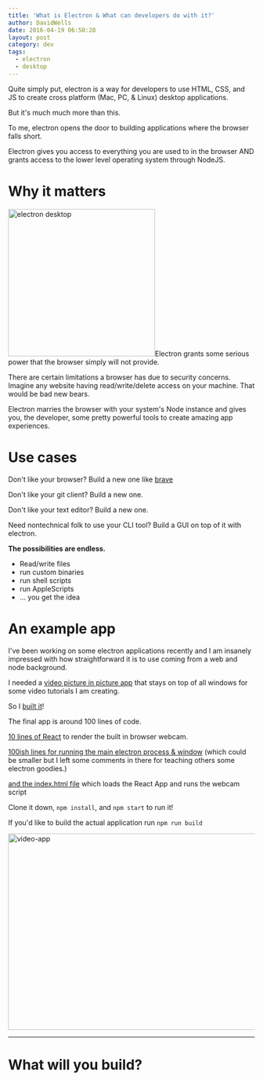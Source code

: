 ```yaml
---
title: 'What is Electron & What can developers do with it?'
author: DavidWells
date: 2016-04-19 06:50:28
layout: post
category: dev
tags:
  - electron
  - desktop
---
```

Quite simply put, electron is a way for developers to use HTML, CSS, and JS to create cross platform (Mac, PC, & Linux) desktop applications.

But it's much much more than this.

To me, electron opens the door to building applications where the browser falls short.

Electron gives you access to everything you are used to in the browser AND grants access to the lower level operating system through NodeJS.

#  Why it matters

<img src="https://s3-us-west-2.amazonaws.com/assets.davidwells.io/legacy/2016/04/IMG_2864-300x300.jpg" alt="electron desktop" width="300" height="300" class="right size-medium wp-image-5244" />Electron grants some serious power that the browser simply will not provide.

There are certain limitations a browser has due to security concerns. Imagine any website having read/write/delete access on your machine. That would be bad new bears.

Electron marries the browser with your system's Node instance and gives you, the developer, some pretty powerful tools to create amazing app experiences.

#  Use cases
Don't like your browser? Build a new one like [brave](http://brave.com)

Don't like your git client? Build a new one.

Don't like your text editor? Build a new one.

Need nontechnical folk to use your CLI tool? Build a GUI on top of it with electron.

**The possibilities are endless.**

- Read/write files
- run custom binaries
- run shell scripts
- run AppleScripts
- ... you get the idea

# An example app

I've been working on some electron applications recently and I am insanely impressed with how straightforward it is to use coming from a web and node background.

I needed a [video picture in picture app](https://github.com/DavidWells/video-app) that stays on top of all windows for some video tutorials I am creating.

So I [built it](https://github.com/DavidWells/video-app)!

The final app is around 100 lines of code.

[10 lines of React](https://github.com/DavidWells/video-app/blob/master/app/app.jsx) to render the built in browser webcam.

[100ish lines for running the main electron process & window](https://github.com/DavidWells/video-app/blob/master/index.js#L102) (which could be smaller but I left some comments in there for teaching others some electron goodies.)

[and the index.html file](https://github.com/DavidWells/video-app/blob/master/dev.html) which loads the React App and runs the webcam script

Clone it down, `npm install`, and `npm start` to run it!

If you'd like to build the actual application run `npm run build`

<img src="https://s3-us-west-2.amazonaws.com/assets.davidwells.io/legacy/2016/04/video-app.jpg" alt="video-app" width="625" height="400" class="aligncenter size-full wp-image-5243" />

----

# What will you build?
